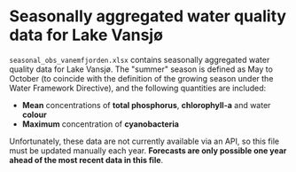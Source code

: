 # Seasonally aggregated water quality data for Lake Vansjø

`seasonal_obs_vanemfjorden.xlsx` contains seasonally aggregated water quality data for Lake Vansjø. The "summer" season is defined as May to October (to coincide with the definition of the growing season under the Water Framework Directive), and the following quantities are included:

 * **Mean** concentrations of **total phosphorus**, **chlorophyll-a** and water **colour**
 * **Maximum** concentration of **cyanobacteria**
 
Unfortunately, these data are not currently available via an API, so this file must be updated manually each year. **Forecasts are only possible one year ahead of the most recent data in this file**.